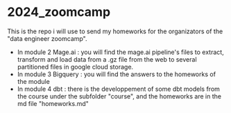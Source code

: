 # 2024_zoomcamp
This is the repo i will use to send my homeworks for the organizators of the "data engineer zoomcamp". 

* In module 2 Mage.ai : you will find the mage.ai pipeline's files to extract, transform and load data from a .gz file from the web to several partitioned files in google cloud storage.
* In module 3 Bigquery : you will find the answers to the homeworks of the module
* In module 4 dbt : there is the developpement of some dbt models from the course under the subfolder "course", and the homeworks are in the md file "homeworks.md"
